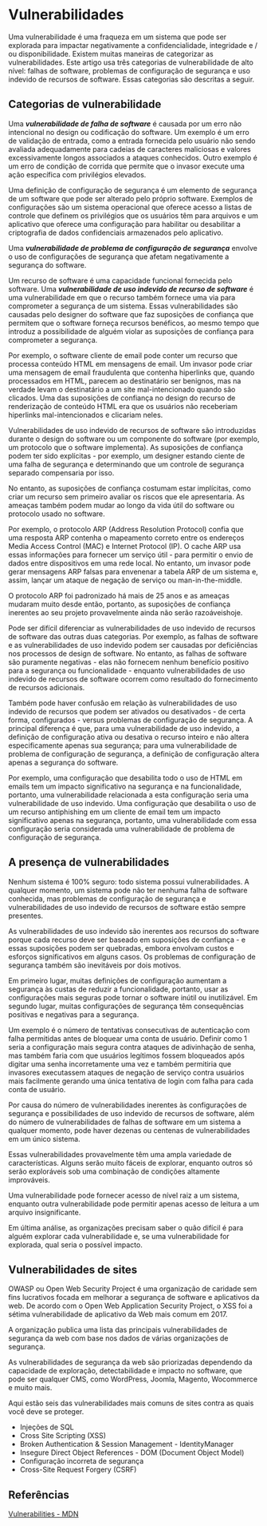 # Vulnerabilidades

Uma vulnerabilidade é uma fraqueza em um sistema que pode ser explorada para impactar negativamente a confidencialidade, integridade e / ou disponibilidade. Existem muitas maneiras de categorizar as vulnerabilidades. Este artigo usa três categorias de vulnerabilidade de alto nível: falhas de software, problemas de configuração de segurança e uso indevido de recursos de software. Essas categorias são descritas a seguir.

## Categorias de vulnerabilidade

Uma ***vulnerabilidade de falha de software*** é causada por um erro não intencional no design ou codificação do software. Um exemplo é um erro de validação de entrada, como a entrada fornecida pelo usuário não sendo avaliada adequadamente para cadeias de caracteres maliciosas e valores excessivamente longos associados a ataques conhecidos. Outro exemplo é um erro de condição de corrida que permite que o invasor execute uma ação específica com privilégios elevados.

Uma definição de configuração de segurança é um elemento de segurança de um software que pode ser alterado pelo próprio software. Exemplos de configurações são um sistema operacional que oferece acesso a listas de controle que definem os privilégios que os usuários têm para arquivos e um aplicativo que oferece uma configuração para habilitar ou desabilitar a criptografia de dados confidenciais armazenados pelo aplicativo.

Uma ***vulnerabilidade de problema de configuração de segurança*** envolve o uso de configurações de segurança que afetam negativamente a segurança do software.

Um recurso de software é uma capacidade funcional fornecida pelo software. Uma ***vulnerabilidade de uso indevido de recurso de software*** é uma vulnerabilidade em que o recurso também fornece uma via para comprometer a segurança de um sistema. Essas vulnerabilidades são causadas pelo designer do software que faz suposições de confiança que permitem que o software forneça recursos benéficos, ao mesmo tempo que introduz a possibilidade de alguém violar as suposições de confiança para comprometer a segurança.

Por exemplo, o software cliente de email pode conter um recurso que processa conteúdo HTML em mensagens de email. Um invasor pode criar uma mensagem de email fraudulenta que contenha hiperlinks que, quando processados ​​em HTML, parecem ao destinatário ser benignos, mas na verdade levam o destinatário a um site mal-intencionado quando são clicados. Uma das suposições de confiança no design do recurso de renderização de conteúdo HTML era que os usuários não receberiam hiperlinks mal-intencionados e clicariam neles.

Vulnerabilidades de uso indevido de recursos de software são introduzidas durante o design do software ou um componente do software (por exemplo, um protocolo que o software implementa). As suposições de confiança podem ter sido explícitas - por exemplo, um designer estando ciente de uma falha de segurança e determinando que um controle de segurança separado compensaria por isso.

No entanto, as suposições de confiança costumam estar implícitas, como criar um recurso sem primeiro avaliar os riscos que ele apresentaria. As ameaças também podem mudar ao longo da vida útil do software ou protocolo usado no software.

Por exemplo, o protocolo ARP (Address Resolution Protocol) confia que uma resposta ARP contenha o mapeamento correto entre os endereços Media Access Control (MAC) e Internet Protocol (IP). O cache ARP usa essas informações para fornecer um serviço útil - para permitir o envio de dados entre dispositivos em uma rede local. No entanto, um invasor pode gerar mensagens ARP falsas para envenenar a tabela ARP de um sistema e, assim, lançar um ataque de negação de serviço ou man-in-the-middle.

O protocolo ARP foi padronizado há mais de 25 anos e as ameaças mudaram muito desde então, portanto, as suposições de confiança inerentes ao seu projeto provavelmente ainda não serão razoáveis ​​hoje.

Pode ser difícil diferenciar as vulnerabilidades de uso indevido de recursos de software das outras duas categorias. Por exemplo, as falhas de software e as vulnerabilidades de uso indevido podem ser causadas por deficiências nos processos de design de software. No entanto, as falhas de software são puramente negativas - elas não fornecem nenhum benefício positivo para a segurança ou funcionalidade - enquanto vulnerabilidades de uso indevido de recursos de software ocorrem como resultado do fornecimento de recursos adicionais.

Também pode haver confusão em relação às vulnerabilidades de uso indevido de recursos que podem ser ativados ou desativados - de certa forma, configurados - versus problemas de configuração de segurança. A principal diferença é que, para uma vulnerabilidade de uso indevido, a definição de configuração ativa ou desativa o recurso inteiro e não altera especificamente apenas sua segurança; para uma vulnerabilidade de problema de configuração de segurança, a definição de configuração altera apenas a segurança do software.

Por exemplo, uma configuração que desabilita todo o uso de HTML em emails tem um impacto significativo na segurança e na funcionalidade, portanto, uma vulnerabilidade relacionada a esta configuração seria uma vulnerabilidade de uso indevido. Uma configuração que desabilita o uso de um recurso antiphishing em um cliente de email tem um impacto significativo apenas na segurança, portanto, uma vulnerabilidade com essa configuração seria considerada uma vulnerabilidade de problema de configuração de segurança.

## A presença de vulnerabilidades

Nenhum sistema é 100% seguro: todo sistema possui vulnerabilidades. A qualquer momento, um sistema pode não ter nenhuma falha de software conhecida, mas problemas de configuração de segurança e vulnerabilidades de uso indevido de recursos de software estão sempre presentes.

As vulnerabilidades de uso indevido são inerentes aos recursos do software porque cada recurso deve ser baseado em suposições de confiança - e essas suposições podem ser quebradas, embora envolvam custos e esforços significativos em alguns casos. Os problemas de configuração de segurança também são inevitáveis ​​por dois motivos.

Em primeiro lugar, muitas definições de configuração aumentam a segurança às custas de reduzir a funcionalidade, portanto, usar as configurações mais seguras pode tornar o software inútil ou inutilizável. Em segundo lugar, muitas configurações de segurança têm consequências positivas e negativas para a segurança.

Um exemplo é o número de tentativas consecutivas de autenticação com falha permitidas antes de bloquear uma conta de usuário. Definir como 1 seria a configuração mais segura contra ataques de adivinhação de senha, mas também faria com que usuários legítimos fossem bloqueados após digitar uma senha incorretamente uma vez e também permitiria que invasores executassem ataques de negação de serviço contra usuários mais facilmente gerando uma única tentativa de login com falha para cada conta de usuário.

Por causa do número de vulnerabilidades inerentes às configurações de segurança e possibilidades de uso indevido de recursos de software, além do número de vulnerabilidades de falhas de software em um sistema a qualquer momento, pode haver dezenas ou centenas de vulnerabilidades em um único sistema.

Essas vulnerabilidades provavelmente têm uma ampla variedade de características. Alguns serão muito fáceis de explorar, enquanto outros só serão exploráveis ​​sob uma combinação de condições altamente improváveis.

Uma vulnerabilidade pode fornecer acesso de nível raiz a um sistema, enquanto outra vulnerabilidade pode permitir apenas acesso de leitura a um arquivo insignificante.

Em última análise, as organizações precisam saber o quão difícil é para alguém explorar cada vulnerabilidade e, se uma vulnerabilidade for explorada, qual seria o possível impacto.

## Vulnerabilidades de sites

OWASP ou Open Web Security Project é uma organização de caridade sem fins lucrativos focada em melhorar a segurança de software e aplicativos da web. De acordo com o Open Web Application Security Project, o XSS foi a sétima vulnerabilidade de aplicativo da Web mais comum em 2017.

A organização publica uma lista das principais vulnerabilidades de segurança da web com base nos dados de várias organizações de segurança.

As vulnerabilidades de segurança da web são priorizadas dependendo da capacidade de exploração, detectabilidade e impacto no software, que pode ser qualquer CMS, como WordPress, Joomla, Magento, Wocommerce e muito mais.

Aqui estão seis das vulnerabilidades mais comuns de sites contra as quais você deve se proteger.

- Injeções de SQL
- Cross Site Scripting (XSS)
- Broken Authentication & Session Management - IdentityManager
- Insegure Direct Object References - DOM (Document Object Model)
- Configuração incorreta de segurança
- Cross-Site Request Forgery (CSRF)

## Referências

[Vulnerabilities - MDN](https://developer.mozilla.org/en-US/docs/Archive/Security/Vulnerabilities)
